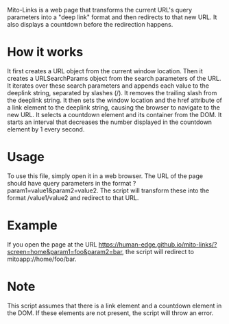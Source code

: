 Mito-Links is a web page that transforms the current URL's query parameters into a "deep link" format and then redirects to that new URL. It also displays a countdown before the redirection happens.

# How it works
It first creates a URL object from the current window location.
Then it creates a URLSearchParams object from the search parameters of the URL.
It iterates over these search parameters and appends each value to the deeplink string, separated by slashes (/).
It removes the trailing slash from the deeplink string.
It then sets the window location and the href attribute of a link element to the deeplink string, causing the browser to navigate to the new URL.
It selects a countdown element and its container from the DOM.
It starts an interval that decreases the number displayed in the countdown element by 1 every second.

# Usage
To use this file, simply open it in a web browser. The URL of the page should have query parameters in the format ?param1=value1&param2=value2. The script will transform these into the format /value1/value2 and redirect to that URL.

# Example
If you open the page at the URL https://human-edge.github.io/mito-links/?screen=home&param1=foo&param2=bar, the script will redirect to mitoapp://home/foo/bar.

# Note
This script assumes that there is a link element and a countdown element in the DOM. If these elements are not present, the script will throw an error.
